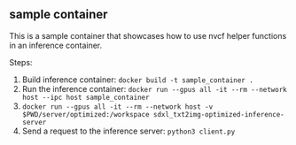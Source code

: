 ## sample container

This is a sample container that showcases how to use nvcf helper functions in an inference container.

Steps:    
1. Build inference container: ```docker build -t sample_container .```
2. Run the inference container: ```docker run --gpus all -it --rm --network host --ipc host sample_container```
3. ```docker run --gpus all -it --rm --network host -v $PWD/server/optimized:/workspace sdxl_txt2img-optimized-inference-server```
4. Send a request to the inference server: ```python3 client.py```

